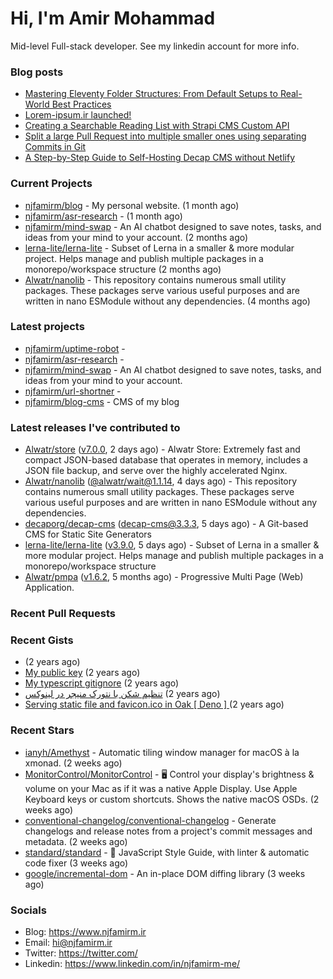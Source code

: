 # Hi, I'm Amir Mohammad

Mid-level Full-stack developer. See my linkedin account for more info.

### Blog posts

- [Mastering Eleventy Folder Structures: From Default Setups to Real-World Best Practices](https://www.njfamirm.ir/en/blog/eleventy-folder-structure-guide/)
- [Lorem-ipsum.ir launched!](https://www.njfamirm.ir/en/blog/lorem-ipsum-ir-launched/)
- [Creating a Searchable Reading List with Strapi CMS Custom API](https://www.njfamirm.ir/en/blog/strapi-custom-api/)
- [Split a large Pull Request into multiple smaller ones using separating Commits in Git](https://www.njfamirm.ir/en/blog/git-separate/)
- [A Step-by-Step Guide to Self-Hosting Decap CMS without Netlify](https://www.njfamirm.ir/en/blog/self-hosting-decap-cms/)


### Current Projects

- [njfamirm/blog](https://github.com/njfamirm/blog) - My personal website. (1 month ago)
- [njfamirm/asr-research](https://github.com/njfamirm/asr-research) -  (1 month ago)
- [njfamirm/mind-swap](https://github.com/njfamirm/mind-swap) - An AI chatbot designed to save notes, tasks, and ideas from your mind to your account. (2 months ago)
- [lerna-lite/lerna-lite](https://github.com/lerna-lite/lerna-lite) - Subset of Lerna in a smaller &amp; more modular project. Helps manage and publish multiple packages in a monorepo/workspace structure (2 months ago)
- [Alwatr/nanolib](https://github.com/Alwatr/nanolib) - This repository contains numerous small utility packages. These packages serve various useful purposes and are written in nano ESModule without any dependencies. (4 months ago)

### Latest projects

- [njfamirm/uptime-robot](https://github.com/njfamirm/uptime-robot) - 
- [njfamirm/asr-research](https://github.com/njfamirm/asr-research) - 
- [njfamirm/mind-swap](https://github.com/njfamirm/mind-swap) - An AI chatbot designed to save notes, tasks, and ideas from your mind to your account.
- [njfamirm/url-shortner](https://github.com/njfamirm/url-shortner) - 
- [njfamirm/blog-cms](https://github.com/njfamirm/blog-cms) - CMS of my blog

### Latest releases I've contributed to

- [Alwatr/store](https://github.com/Alwatr/store) ([v7.0.0](https://github.com/Alwatr/store/releases/tag/v7.0.0), 2 days ago) - Alwatr Store: Extremely fast and compact JSON-based database that operates in memory, includes a JSON file backup, and serve over the highly accelerated Nginx.
- [Alwatr/nanolib](https://github.com/Alwatr/nanolib) ([@alwatr/wait@1.1.14](https://github.com/Alwatr/nanolib/releases/tag/%40alwatr/wait%401.1.14), 4 days ago) - This repository contains numerous small utility packages. These packages serve various useful purposes and are written in nano ESModule without any dependencies.
- [decaporg/decap-cms](https://github.com/decaporg/decap-cms) ([decap-cms@3.3.3](https://github.com/decaporg/decap-cms/releases/tag/decap-cms%403.3.3), 5 days ago) - A Git-based CMS for Static Site Generators
- [lerna-lite/lerna-lite](https://github.com/lerna-lite/lerna-lite) ([v3.9.0](https://github.com/lerna-lite/lerna-lite/releases/tag/v3.9.0), 5 days ago) - Subset of Lerna in a smaller &amp; more modular project. Helps manage and publish multiple packages in a monorepo/workspace structure
- [Alwatr/pmpa](https://github.com/Alwatr/pmpa) ([v1.6.2](https://github.com/Alwatr/pmpa/releases/tag/v1.6.2), 5 months ago) - Progressive Multi Page (Web) Application.

### Recent Pull Requests


### Recent Gists

- [](https://gist.github.com/022d07ecd84e69ad31ef0bcd32d86b59) (2 years ago)
- [My public key](https://gist.github.com/879f720c9ca74a0934ce571b7285ed34) (2 years ago)
- [My typescript gitignore](https://gist.github.com/6a40b1912daab3f91a02a7b53f3f76c3) (2 years ago)
- [تنظیم شکن با نتورک منیجر در لینوکس](https://gist.github.com/cc40c344e89bdcdf77085cbf1fc05162) (2 years ago)
- [Serving static file and favicon.ico in Oak [ Deno ] ](https://gist.github.com/9bcaca2b6a672e729c099193b4aafe9f) (2 years ago)

### Recent Stars

- [ianyh/Amethyst](https://github.com/ianyh/Amethyst) - Automatic tiling window manager for macOS à la xmonad. (2 weeks ago)
- [MonitorControl/MonitorControl](https://github.com/MonitorControl/MonitorControl) - 🖥 Control your display&#39;s brightness &amp; volume on your Mac as if it was a native Apple Display. Use Apple Keyboard keys or custom shortcuts. Shows the native macOS OSDs. (2 weeks ago)
- [conventional-changelog/conventional-changelog](https://github.com/conventional-changelog/conventional-changelog) - Generate changelogs and release notes from a project&#39;s commit messages and metadata. (2 weeks ago)
- [standard/standard](https://github.com/standard/standard) - 🌟 JavaScript Style Guide, with linter &amp; automatic code fixer (3 weeks ago)
- [google/incremental-dom](https://github.com/google/incremental-dom) - An in-place DOM diffing library (3 weeks ago)

### Socials

- Blog: https://www.njfamirm.ir
- Email: hi@njfamirm.ir
- Twitter: https://twitter.com/
- Linkedin: https://www.linkedin.com/in/njfamirm-me/
